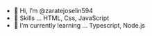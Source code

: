 - 👋 Hi, I’m @zaratejoselin594
- 📖 Skills ... HTML, Css, JavaScript
- 🌱 I’m currently learning ... Typescript, Node.js



